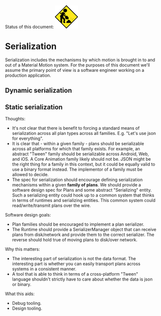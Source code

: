 Status of this document:
![](../_assets/under-construction-flashing-barracade-animation.gif)

# Serialization

Serialization includes the mechanisms by which motion is brought in to and out of a Material Motion system. For the purposes of this document we'll assume the primary point of view is a software engineer working on a production application.

## Dynamic serialization

## Static serialization



Thoughts:

* It's not clear that there is benefit to forcing a standard means of serialization across all plan types across all families. E.g. "Let's use json for everything".
* It is clear that - within a given family - plans should be serializable across all platforms for which that family exists. For example, an abstract "Tween" family should be serializable across Android, Web, and iOS. A Core Animation family likely should not be. JSON might be the right thing for a family in this context, but it could be equally valid to use a binary format instead. The implementor of a family must be allowed to decide.
* The spec for serialization should encourage defining serialization mechanisms within a given **family of plans**. We should provide a software design spec for Plans and some abstract "Serializing" entity. Such a serializing entity could hook up to a common system that thinks in terms of runtimes and serializing entities. This common system could read\/write\/transmit plans over the wire.

Software design goals:

* Plan families should be encouraged to implement a plan serializer.
* The Runtime should provide a SerializerManager object that can receive plans from disk\/network and provide them to the correct serializer. The reverse should hold true of moving plans to disk\/over network.

Why this matters:

* The interesting part of serialization is not the data format. The interesting part is whether you can easily transport plans across systems in a consistent manner.
* A tool that is able to think in terms of a cross-platform "Tween" language shouldn't strictly have to care about whether the data is json or binary.

What this aids:

* Debug tooling.
* Design tooling.

